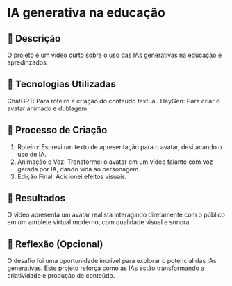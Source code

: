 # IA generativa na educação

## 📒 Descrição
  O projeto é um vídeo curto sobre o uso das IAs generativas na educação e apredinzados.

## 🤖 Tecnologias Utilizadas
  ChatGPT: Para roteiro e criação do conteúdo textual.
  HeyGen: Para criar o avatar animado e dublagem.
  
## 🧐 Processo de Criação
  1. Roteiro: Escrevi um texto de apresentação para o avatar, desitacando o uso de IA.
  2. Animação e Voz: Transformei o avatar em um vídeo falante com voz gerada por IA, dando vida ao personagem.
  3. Edição Final: Adicionei efeitos visuais.

## 🚀 Resultados
  O vídeo apresenta um avatar realista interagindo diretamente com o público em um ambiete virtual moderno, com qualidade visual e sonora.

## 💭 Reflexão (Opcional)
  O desafio foi uma oportunidade incrível para explorar o potencial das IAs generativas. Este projeto reforça como as IAs estão transformando a criatividade e produção de conteúdo.
